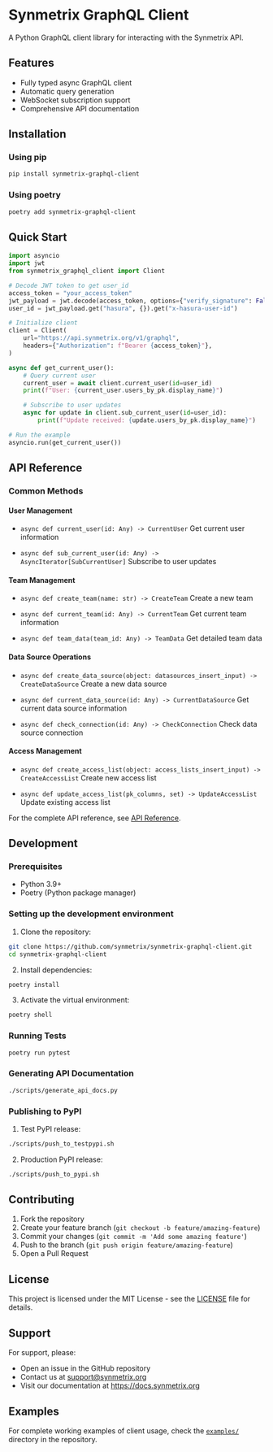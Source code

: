 # Synmetrix GraphQL Client

A Python GraphQL client library for interacting with the Synmetrix API.

## Features

- Fully typed async GraphQL client
- Automatic query generation
- WebSocket subscription support
- Comprehensive API documentation

## Installation

### Using pip

```bash
pip install synmetrix-graphql-client
```

### Using poetry

```bash
poetry add synmetrix-graphql-client
```

## Quick Start

```python
import asyncio
import jwt
from synmetrix_graphql_client import Client

# Decode JWT token to get user_id
access_token = "your_access_token"
jwt_payload = jwt.decode(access_token, options={"verify_signature": False})
user_id = jwt_payload.get("hasura", {}).get("x-hasura-user-id")

# Initialize client
client = Client(
    url="https://api.synmetrix.org/v1/graphql",
    headers={"Authorization": f"Bearer {access_token}"},
)

async def get_current_user():
    # Query current user
    current_user = await client.current_user(id=user_id)
    print(f"User: {current_user.users_by_pk.display_name}")

    # Subscribe to user updates
    async for update in client.sub_current_user(id=user_id):
        print(f"Update received: {update.users_by_pk.display_name}")

# Run the example
asyncio.run(get_current_user())
```

## API Reference

### Common Methods

#### User Management
- `async def current_user(id: Any) -> CurrentUser`
  Get current user information

- `async def sub_current_user(id: Any) -> AsyncIterator[SubCurrentUser]`
  Subscribe to user updates

#### Team Management
- `async def create_team(name: str) -> CreateTeam`
  Create a new team

- `async def current_team(id: Any) -> CurrentTeam`
  Get current team information

- `async def team_data(team_id: Any) -> TeamData`
  Get detailed team data

#### Data Source Operations
- `async def create_data_source(object: datasources_insert_input) -> CreateDataSource`
  Create a new data source

- `async def current_data_source(id: Any) -> CurrentDataSource`
  Get current data source information

- `async def check_connection(id: Any) -> CheckConnection`
  Check data source connection

#### Access Management
- `async def create_access_list(object: access_lists_insert_input) -> CreateAccessList`
  Create new access list

- `async def update_access_list(pk_columns, set) -> UpdateAccessList`
  Update existing access list

For the complete API reference, see [API Reference](docs/api_reference.md).

## Development

### Prerequisites

- Python 3.9+
- Poetry (Python package manager)

### Setting up the development environment

1. Clone the repository:
```bash
git clone https://github.com/synmetrix/synmetrix-graphql-client.git
cd synmetrix-graphql-client
```

2. Install dependencies:
```bash
poetry install
```

3. Activate the virtual environment:
```bash
poetry shell
```

### Running Tests

```bash
poetry run pytest
```

### Generating API Documentation

```bash
./scripts/generate_api_docs.py
```

### Publishing to PyPI

1. Test PyPI release:
```bash
./scripts/push_to_testpypi.sh
```

2. Production PyPI release:
```bash
./scripts/push_to_pypi.sh
```

## Contributing

1. Fork the repository
2. Create your feature branch (`git checkout -b feature/amazing-feature`)
3. Commit your changes (`git commit -m 'Add some amazing feature'`)
4. Push to the branch (`git push origin feature/amazing-feature`)
5. Open a Pull Request

## License

This project is licensed under the MIT License - see the [LICENSE](LICENSE) file for details.

## Support

For support, please:
- Open an issue in the GitHub repository
- Contact us at support@synmetrix.org
- Visit our documentation at https://docs.synmetrix.org

## Examples

For complete working examples of client usage, check the [`examples/`](examples/) directory in the repository.
